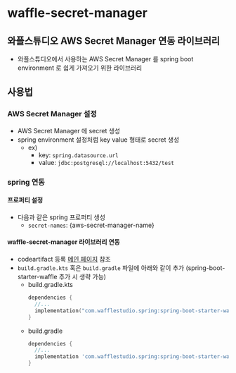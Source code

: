 # waffle-secret-manager
## 와플스튜디오 AWS Secret Manager 연동 라이브러리
- 와플스튜디오에서 사용하는 AWS Secret Manager 를 spring boot environment 로 쉽게 가져오기 위한 라이브러리

## 사용법
### AWS Secret Manager 설정
- AWS Secret Manager 에 secret 생성
- spring environment 설정처럼 key value 형태로 secret 생성
  - ex)
    - key: `spring.datasource.url`
    - value: `jdbc:postgresql://localhost:5432/test`

### spring 연동
#### 프로퍼티 설정
- 다음과 같은 spring 프로퍼티 생성
    - `secret-names`: {aws-secret-manager-name}

#### waffle-secret-manager 라이브러리 연동
- codeartifact 등록 [메인 페이지](../README.md) 참조
- `build.gradle.kts` 혹은 `build.gradle` 파일에 아래와 같이 추가 (spring-boot-starter-waffle 추가 시 생략 가능)
    - build.gradle.kts
      ```kotlin
      dependencies {
        //...
        implementation("com.wafflestudio.spring:spring-boot-starter-waffle-secret-manager:1.0.1")
      }
      ```
    - build.gradle
      ```groovy
      dependencies {
        //...
        implementation 'com.wafflestudio.spring:spring-boot-starter-waffle-secret-manager:1.0.1'
      }
      ```
